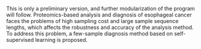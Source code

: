 This is only a preliminary version, and further modularization of the program will follow.
Proteomics-based analysis and diagnosis of esophageal cancer faces the problems of high sampling cost and large sample sequence 
lengths, which affects the robustness and accuracy of the analysis method. To address this problem, a few-sample diagnosis method
 based on self-supervised learning is proposed.